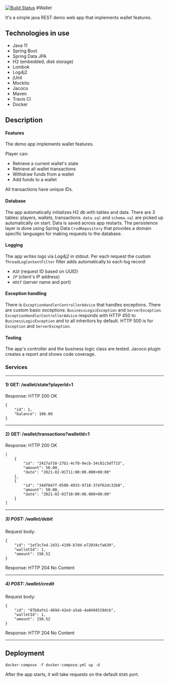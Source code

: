 [![Build Status](https://www.travis-ci.com/amberlight303/wallet.svg?branch=master)](https://www.travis-ci.com/amberlight303/wallet)
#Wallet

It's a simple java REST demo web app that implements wallet features. 

## Technologies in use

- Java 11
- Spring Boot
- Spring Data JPA
- H2 (embedded, disk storage)
- Lombok
- Log4j2
- jUnit
- Mockito
- Jacoco
- Maven
- Travis CI
- Docker

## Description

#### Features
The demo app implements wallet features.

Player can:

- Retrieve a current wallet's state
- Retrieve all wallet transactions
- Withdraw funds from a wallet
- Add funds to a wallet

All transactions have unique IDs.

#### Database
The app automatically initializes H2 db with tables and data. There are 3 tables: players, wallets, transactions. 
`data.sql` and `schema.sql` are picked up automatically on start. Data is saved across app restarts.
The persistence layer is done using Spring Data `CrudRepository` that provides a domain specific languages for 
making requests to the database.

#### Logging
The app writes logs via Log4j2 in stdout. Per each request the custom `ThreadLogContextFilter` filter adds 
automatically to each log record:
- *`RID`* (request ID based on UUID)
- *`IP`* (client's IP address)
- *`HOST`* (server name and port)

#### Exception handling
There is `ExceptionHandlerControllerAdvice` that handles exceptions. There are custom basic exceptions: 
`BusinessLogicException` and `ServerException`. `ExceptionHandlerControllerAdvice` responds with HTTP 450 to 
`BusinessLogicException` and to all inheritors by default. HTTP 500 is for `Exception` and `ServerException`.

#### Testing

The app's controller and the business logic class are tested. Jacoco plugin creates a report and 
shows code coverage.

### Services
___
#### 1) GET: /wallet/state?playerId=1
Response: HTTP 200 OK

    {
        "id": 1,
        "balance": 100.00
    }
___
#### 2) GET: /wallet/transactions?walletId=1
Response: HTTP 200 OK

    [
        {
            "id": "2417a710-27b1-4cf0-9ecb-34c81c5df715",
            "amount": 50.00,
            "date": "2021-02-01T11:00:00.000+00:00"
        },
        {
            "id": "34df047f-0500-4933-9718-374f62dc32b8",
            "amount": 50.00,
            "date": "2021-02-01T10:00:00.000+00:00"
        }
    ]
___
##### 3) POST: /wallet/debit
Request body:

    {
        "id": "1ef3c7e4-2d31-4198-b7dd-e72034cfa639",
        "walletId": 1,
        "amount": 150.52
    }


Response: HTTP 204 No Content
___
##### 4) POST: /wallet/credit
Request body:

    {
        "id": "87b8afe1-469d-42ed-a5ab-4a8494519dcb",
        "walletId": 1,
        "amount": 150.52
    }

Response: HTTP 204 No Content
___
## Deployment

```
docker-compose -f docker-compose.yml up -d
```
After the app starts, it will take requests on the default `8585` port.